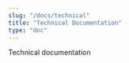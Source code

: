 ```yaml
---
slug: "/docs/technical"
title: "Technical Documentation"
type: "doc"
---
```


Technical documentation
